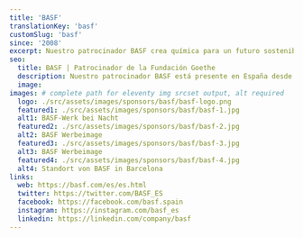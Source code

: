 ```yaml
---
title: 'BASF'
translationKey: 'basf'
customSlug: 'basf'
since: '2008'
excerpt: Nuestro patrocinador BASF crea química para un futuro sostenible. El éxito económico se combina con la protección del medio ambiente y la responsabilidad social. BASF está presente en España desde hace más de 50 años. En la actualidad, más de 2.000 empleados trabajan en los distintos centros de todo el país.
seo:
  title: BASF | Patrocinador de la Fundación Goethe
  description: Nuestro patrocinador BASF está presente en España desde hace más de 50 años. En la actualidad, más de 2.000 empleados trabajan en los distintos centros de todo el país.
  image:
images: # complete path for eleventy img srcset output, alt required
  logo: ./src/assets/images/sponsors/basf/basf-logo.png
  featured1: ./src/assets/images/sponsors/basf/basf-1.jpg
  alt1: BASF-Werk bei Nacht
  featured2: ./src/assets/images/sponsors/basf/basf-2.jpg
  alt2: BASF Werbeimage
  featured3: ./src/assets/images/sponsors/basf/basf-3.jpg
  alt3: BASF Werbeimage
  featured4: ./src/assets/images/sponsors/basf/basf-4.jpg
  alt4: Standort von BASF in Barcelona
links:
  web: https://basf.com/es/es.html
  twitter: https://twitter.com/BASF_ES
  facebook: https://facebook.com/basf.spain
  instagram: https://instagram.com/basf_es
  linkedin: https://linkedin.com/company/basf
---
```

